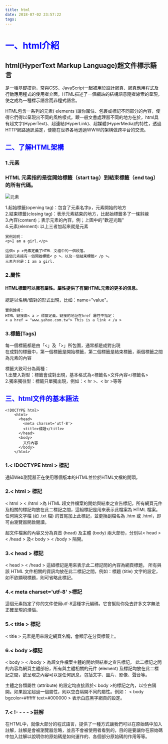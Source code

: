 ```yaml
---
title: html
date: 2018-07-02 23:57:22
tags:
---
```

# <font color="blue">一、html介紹</font>
## html(HyperText Markup Language)超文件標示語言

是一種基礎技術，常與CSS、JavaScript一起被用於設計網頁、網頁應用程式及行動應用程式的使用者介面，HTML描述了一個網站的結構語意隨者線索的呈現，使之成為一種標示語言而非程式語言。

HTML包含一系列的元素( elements )讓你圍住、包裹或標記不同部分的內容，使得它們得以呈現出不同的風格樣式。跟一般文書處理器不同的地方在於，html具有超文字(HyperText)、超連結(HyperLink)、超媒體(HyperMedia)的特性，透過HTTP網路通訊協定，便能在世界各地透過WWW的架構做跨平台的交流。

## <font color="blue">二、了解HTML架構</font>
### 1.元素
### HTML 元素指的是從開始標籤（start tag）到結束標籤（end tag）的所有代碼。
![元素](/html/元素.jpg)

1.起始標籤(opening tag)：包含了元素名字p，元素開始的地方<br>
2.結束標籤(closing tag)：表示元素結束的地方，比起始標籤多了一條斜線<br>
3.內容(content)；表示元素的內容，例；上圖中的"歡迎光臨"<br>
4.元素(element): 以上三者加起來就是元素
```    
實例說明：
<p>I am a girl.</p>

這個< p >元素定義了HTML 文檔中的一個段落。
這個元素擁有一個開始標籤< p >，以及一個結束標籤< /p >。
元素內容是：I am a girl.
```
### 2.屬性
#### HTML標籤可以擁有屬性。屬性提供了有關HTML元素的更多的信息。
總是以名稱/值對的形式出現，比如：name="value"。<br>
```
實例說明：
HTML 鏈接由< a > 標籤定義。鏈接的地址在href 屬性中指定：
< a href = "www.yahoo.com.tw"> This is a link < /a >
```
### 3.標籤(Tags)
每一個標籤都是由「<」及「>」所包圍，通常都是成對出現<br>
在成對的標籤中，第一個標籤是開始標籤，第二個標籤是結束標籤，兩個標籤之間為元素的內容<br>

標籤大致可分為兩種：<br>
1.出雙入對型：標籤會成對出現，基本格式為<標籤名>文件內容</標籤名><br>
2.獨來獨往型：標籤只單獨出現，例如：< hr >、< br >等等<br>

## <font color="blue">三、html文件的基本語法</font>
```
<!DOCTYPE html>
    <html> 
      <head>
        <meta charset='utf-8'> 
        <title>標題</title>
      </head>
      <body>
        文件內容
      </body>
    </html> 
```
### 1.< !DOCTYPE html > 標記
通知Web瀏覽器正在使用哪個版本的HTML並位於HTML文檔的開頭。
### 2.< html > 標記
< html > < /html >為 HTML 超文件檔案的開始與結束之宣告標記，所有網頁元件及相關的標記均放在此二標記之間，這組標記是用來表示此檔案為 HTML 檔案。
任何純文字檔 (如 .txt 檔) 的首尾加上此標記，並更換副檔名為 .htm 或 .html，即可由瀏覽器開啟閱讀。

超文件檔案的內容又分為頁首 (head) 及主體 (body) 兩大部份，分別以< head > < /head > 及< body > < /body > 隔開。
### 3.< head > 標記
< head > < /head > 這組標記是用來表示此二標記間的內容為網頁標題， 所有與該 HTML 文件相關的資訊均放在此二標記之間，例如：標題 (title) 文字的設定，如不欲顯現標題，則可省略此標記。
### 4.< meta charset='utf-8' >標記
這個元素指定了你的文件使用utf-8這種字元編碼，它會幫助你免去許多文字無法正確呈現的煩惱。
### 5.< title > 標記
< title > 元素是用來設定網頁名稱，會顯示在分頁標籤上。
### 6.< body >標記
< body > < /body > 為超文件檔案主體的開始與結束之宣告標記， 此二標記之間的內容為網頁主體部份，所有與主體相關的元件 (element) 及標記均放在此二標記之間，欲呈現之內容可以是任何訊息，包括文字、圖片、影像、聲音等。

主體之各類屬性 (attribute) 的設定均直接置於< body >的標記之內，以空白隔開。如果設定超過一個屬性，則以空白隔開不同的屬性。例如： < body  bgcolor=#ffffff  text=#000000 > 表示白底黑字網頁的設定。
### 7.< !- -  - - >註解
在HTML中，就像大部分的程式語言，提供了一種方式讓我們可以在原始碼中加入註解，註解是會被瀏覽器忽略，並且不會被使用者看到的，目的是要讓你在原始碼中加入註解以說明你的原始碼是如何運作的、各個部分原始碼的作用等等。
